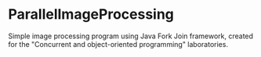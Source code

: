 # ParallelImageProcessing
Simple image processing program using Java Fork Join framework, created for the "Concurrent and object-oriented programming" laboratories.
